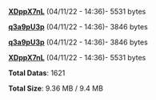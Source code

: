 [**XDppX7nL**](/data/XDppX7nL.txt) (04/11/22 - 14:36)- 5531 bytes

[**q3a9pU3p**](/data/q3a9pU3p.txt) (04/11/22 - 14:36)- 3846 bytes

[**q3a9pU3p**](/data/q3a9pU3p.txt) (04/11/22 - 14:36)- 3846 bytes

[**XDppX7nL**](/data/XDppX7nL.txt) (04/11/22 - 14:36)- 5531 bytes

**Total Datas**: 1621

**Total Size**: 9.36 MB / 9.4 MB